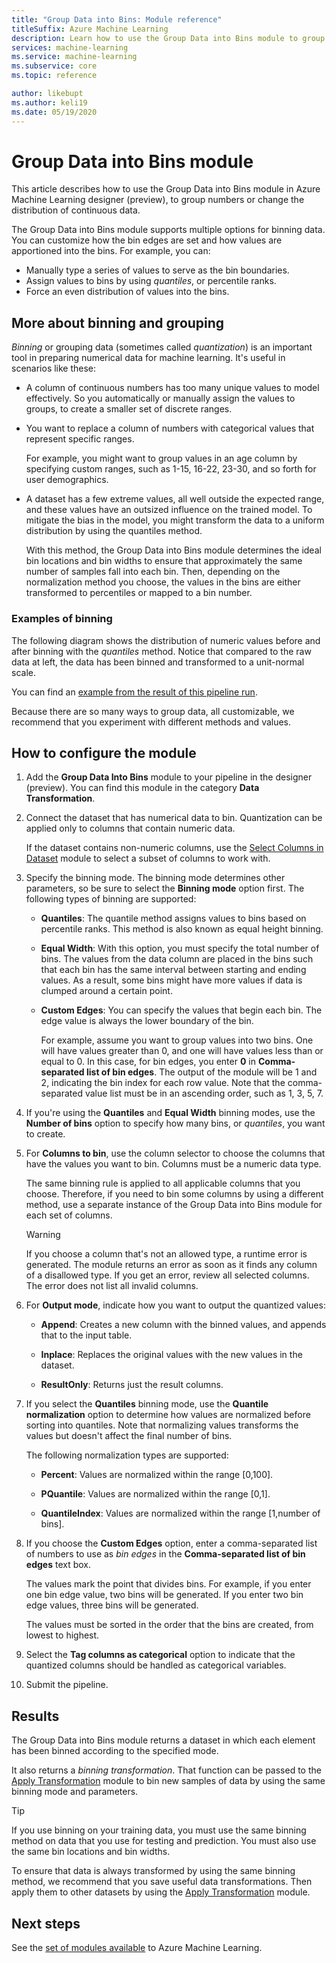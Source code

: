 ```yaml
---
title: "Group Data into Bins: Module reference"
titleSuffix: Azure Machine Learning
description: Learn how to use the Group Data into Bins module to group numbers or change the distribution of continuous data.
services: machine-learning
ms.service: machine-learning
ms.subservice: core
ms.topic: reference

author: likebupt
ms.author: keli19
ms.date: 05/19/2020
---
```

# Group Data into Bins module

This article describes how to use the Group Data into Bins module in Azure Machine Learning designer (preview), to group numbers or change the distribution of continuous data.

The Group Data into Bins module supports multiple options for binning data. You can customize how the bin edges are set and how values are apportioned into the bins. For example, you can:  

+ Manually type a series of values to serve as the bin boundaries.  
+ Assign values to bins by using *quantiles*, or percentile ranks.  
+ Force an even distribution of values into the bins.  

## More about binning and grouping

*Binning* or  grouping data (sometimes called *quantization*) is an important tool in preparing numerical data for machine learning. It's useful in scenarios like these:

+ A column of continuous numbers has too many unique values to model effectively. So you automatically or manually assign the values to groups, to create a smaller set of discrete ranges.

+ You want to replace a column of numbers with categorical values that represent specific ranges.

    For example, you might want to group values in an age column by specifying custom ranges, such as 1-15, 16-22, 23-30, and so forth for user demographics.

+ A dataset has a few extreme values, all well outside the expected range, and these values have an outsized influence on the trained model. To mitigate the bias in the model, you might transform the data to a uniform distribution by using the quantiles method.

    With this method, the Group Data into Bins module determines the ideal bin locations and bin widths to ensure that approximately the same number of samples fall into each bin. Then, depending on the normalization method you choose, the values in the bins are either transformed to percentiles or mapped to a bin number.

### Examples of binning

The following diagram shows the distribution of numeric values before and after binning with the *quantiles* method. Notice that compared to the raw data at left, the data has been binned and transformed to a unit-normal scale.  

You can find an [example from the result of this pipeline run](https://ml.azure.com/visualinterface/authoring/Normal/87270db9-4651-448e-bd28-8ef7428084dc?wsid=%2Fsubscriptions%2Fe9b2ec51-5c94-4fa8-809a-dc1e695e4896%2Fresourcegroups%2Fmodule-ws-rg%2Fworkspaces%2Fmodule-prerelease-119&flight=cm&tid=72f988bf-86f1-41af-91ab-2d7cd011db47&smtendpoint=https%3A%2F%2Fsmt-test1.azureml-test.net).

Because there are so many ways to group data, all customizable, we recommend that you experiment with different methods and values. 

## How to configure the module

1. Add the **Group Data Into Bins** module to your pipeline in the designer (preview). You can find this module in the category **Data Transformation**.

2. Connect the dataset that has numerical data to bin. Quantization can be applied only to columns that contain numeric data. 

    If the dataset contains non-numeric columns, use the [Select Columns in Dataset](select-columns-in-dataset.md) module to select a subset of columns to work with.

3. Specify the binning mode. The binning mode determines other parameters, so be sure to select the **Binning mode** option first. The following types of binning are supported:

    - **Quantiles**: The quantile method assigns values to bins based on percentile ranks. This method is also known as equal height binning.

    - **Equal Width**: With this option, you must specify the total number of bins. The values from the data column are placed in the bins such that each bin has the same interval between starting and ending values. As a result, some bins might have more values if data is clumped around a certain point.

    - **Custom Edges**: You can specify the values that begin each bin. The edge value is always the lower boundary of the bin. 
    
      For example, assume you want to group values into two bins. One will have values greater than 0, and one will have values less than or equal to 0. In this case, for bin edges, you enter **0** in **Comma-separated list of bin edges**. The output of the module will be 1 and 2, indicating the bin index for each row value. Note that the comma-separated value list must be in an ascending order, such as 1, 3, 5, 7.

4. If you're using the **Quantiles** and **Equal Width** binning modes, use the **Number of bins** option to specify how many bins, or *quantiles*, you want to create.

5. For **Columns to bin**, use the column selector to choose the columns that have the values you want to bin. Columns must be a numeric data type.

    The same binning rule is applied to all applicable columns that you choose. Therefore, if you need to bin some columns by using a different method, use a separate instance of the Group Data into Bins module for each set of columns.

    > [!WARNING]
    > If you choose a column that's not an allowed type, a runtime error is generated. The module returns an error as soon as it finds any column of a disallowed type. If you get an error, review all selected columns. The error does not list all invalid columns.

6. For **Output mode**, indicate how you want to output the quantized values:

    + **Append**: Creates a new column with the binned values, and appends that to the input table.

    + **Inplace**: Replaces the original values with the new values in the dataset.

    + **ResultOnly**: Returns just the result columns.

7. If you select the **Quantiles** binning mode, use the **Quantile normalization** option to determine how values are normalized before sorting into quantiles. Note that normalizing values transforms the values but doesn't affect the final number of bins.

    The following normalization types are supported:

    + **Percent**: Values are normalized within the range [0,100].

    + **PQuantile**: Values are normalized within the range [0,1].

    + **QuantileIndex**:  Values are normalized within the range [1,number of bins].

8. If you choose the **Custom Edges** option, enter a comma-separated list of numbers to use as *bin edges* in the **Comma-separated list of bin edges** text box. 

    The values mark the point that divides bins. For example, if you enter one bin edge value, two bins will be generated. If you enter two bin edge values, three bins will be generated.

    The values must be sorted in the order that the bins are created, from lowest to highest.

10. Select the **Tag columns as categorical** option to indicate that the quantized columns should be handled as categorical variables.

11. Submit the pipeline.

## Results

The Group Data into Bins module returns a dataset in which each element has been binned according to the specified mode. 

It also returns a *binning transformation*. That function can be passed to the [Apply Transformation](apply-transformation.md) module to bin new samples of data by using the same binning mode and parameters.  

> [!TIP]
> If you use binning on your training data, you must use the same binning method on data that you use for testing and prediction. You must also use the same bin locations and bin widths. 
> 
> To ensure that data is always transformed by using the same binning method, we recommend that you save useful data transformations. Then apply them to other datasets by using the [Apply Transformation](apply-transformation.md) module.

## Next steps

See the [set of modules available](module-reference.md) to Azure Machine Learning. 
